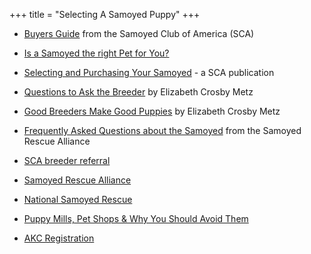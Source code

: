 +++
title = "Selecting A Samoyed Puppy"
+++

- [Buyers Guide](http://www.samoyed.org/SCA/buyone.html) from the Samoyed Club of America (SCA)

- [Is a Samoyed the right Pet for You?](http://www.sfsr.org/rightpet.html)

- [Selecting and Purchasing Your Samoyed](http://www.samoyed.org/SCA/documents/scaselectingandpurchasingasamoyed.pdf) - a SCA publication

- [Questions to Ask the Breeder](http://www.samfans.org/faq/18_questions.html) by Elizabeth Crosby Metz

- [Good Breeders Make Good Puppies](http://www.samfans.org/faq/8_questions.html) by Elizabeth Crosby Metz

- [Frequently Asked Questions about the Samoyed](http://www.samoyedrescue.com/samoyedfaqs.htm) from the Samoyed Rescue Alliance

- [SCA breeder referral](http://www.samoyed.org/SCA/breeders.html)

- [Samoyed Rescue Alliance](http://www.samoyedrescue.com/)

- [National Samoyed Rescue](http://www.samoyedrescue.org/)

- [Puppy Mills, Pet Shops & Why You Should Avoid Them](http://clubs.akc.org/gpca/gpupmill.html)

- [AKC Registration](http://www.akc.org/reg/index.cfm?nav_area=registration)
